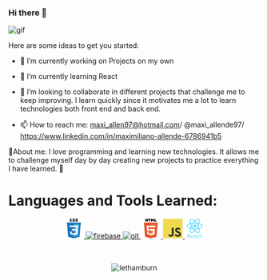 ### Hi there 👋

![gif](https://user-images.githubusercontent.com/82886698/127077899-bafe86b3-0bf6-4001-b449-bdbf0c0e43c4.gif)

Here are some ideas to get you started:

- 🔭 I’m currently working on Projects on my own
- 🌱 I’m currently learning React

- 👯 I’m looking to collaborate in different projects that challenge me to keep improving.
I learn quickly since it motivates me a lot to learn technologies both front end and back end.

- 📫 How to reach me: maxi_allen97@hotmail.com/ @maxi_allende97/ https://www.linkedin.com/in/maximiliano-allende-6786941b5



🙈About me: I love programming and learning new technologies.
It allows me to challenge myself day by day creating new projects to practice everything I have learned. 🙉
                      <h1>Languages and Tools Learned:</h1>
<p align="center"> <a href="https://www.w3schools.com/css/" target="_blank"> <img src="https://raw.githubusercontent.com/devicons/devicon/master/icons/css3/css3-original-wordmark.svg" alt="css3" width="40" height="40"/> </a> <a href="https://expressjs.com" target="_blank">  <a href="https://firebase.google.com/" target="_blank"> <img src="https://www.vectorlogo.zone/logos/firebase/firebase-icon.svg" alt="firebase" width="40" height="40"/> </a> <a href="https://git-scm.com/" target="_blank"> <img src="https://www.vectorlogo.zone/logos/git-scm/git-scm-icon.svg" alt="git" width="40" height="40"/> </a>  <a href="https://www.w3schools.com/html/" target="_blank"> <img src="https://raw.githubusercontent.com/devicons/devicon/master/icons/html5/html5-original-wordmark.svg" alt="html5" width="40" height="40"/> </a> <a href="https://developer.mozilla.org/en-US/docs/Web/JavaScript" target="_blank"> <img src="https://raw.githubusercontent.com/devicons/devicon/master/icons/javascript/javascript-original.svg" alt="javascript" width="40" height="40"/> </a> <a href="https://reactjs.org/" target="_blank"> <img src="https://raw.githubusercontent.com/devicons/devicon/master/icons/react/react-original-wordmark.svg" alt="react" width="40" height="40"/> </a> </p>
  <br />
<div align="center">
<p><img align="center" src="https://github-readme-stats.vercel.app/api/top-langs?username=lethamburn&show_icons=true&locale=en&layout=compact" alt="lethamburn" /></p></div>

